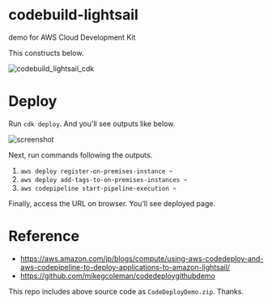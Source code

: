 # codebuild-lightsail

demo for AWS Cloud Development Kit

This constructs below.

![codebuild_lightsail_cdk](https://user-images.githubusercontent.com/50583728/164890057-b58fad1f-826e-4c45-8c60-f1f94019515d.png)

# Deploy

Run `cdk deploy`. And you'll see outputs like below.

![screenshot](https://user-images.githubusercontent.com/50583728/164890060-f178a52a-4c9f-473c-b46c-a3ec707c9590.png)

Next, run commands following the outputs.

1. `aws deploy register-on-premises-instance ~`
1. `aws deploy add-tags-to-on-premises-instances ~`
1. `aws codepipeline start-pipeline-execution ~`

Finally, access the URL on browser. You'll see deployed page.

# Reference
- https://aws.amazon.com/jp/blogs/compute/using-aws-codedeploy-and-aws-codepipeline-to-deploy-applications-to-amazon-lightsail/
- https://github.com/mikegcoleman/codedeploygithubdemo

This repo includes above source code as `CodeDeployDemo.zip`. Thanks.
